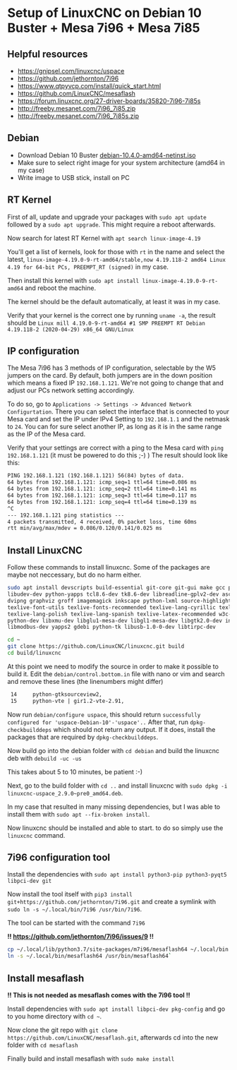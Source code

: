 # Setup of LinuxCNC on Debian 10 Buster + Mesa 7i96 + Mesa 7i85

## Helpful resources

- https://gnipsel.com/linuxcnc/uspace 
- https://github.com/jethornton/7i96 
- https://www.qtpyvcp.com/install/quick_start.html
- https://github.com/LinuxCNC/mesaflash
- https://forum.linuxcnc.org/27-driver-boards/35820-7i96-7i85s
- http://freeby.mesanet.com/7i96_7i85.zip
- http://freeby.mesanet.com/7i96_7i85s.zip

## Debian

- Download Debian 10 Buster [debian-10.4.0-amd64-netinst.iso](https://cdimage.debian.org/debian-cd/current/amd64/iso-cd/)
- Make sure to select right image for your system architecture (amd64 in my case)
- Write image to USB stick, install on PC

## RT Kernel

First of all, update and upgrade your packages with `sudo apt update` followed
by a `sudo apt upgrade`. This might require a reboot afterwards.

Now search for latest RT Kernel with `apt search linux-image-4.19`

You'll get a list of kernels, look for those with `rt` in the name and select
the latest, `linux-image-4.19.0-9-rt-amd64/stable,now 4.19.118-2 amd64
Linux 4.19 for 64-bit PCs, PREEMPT_RT (signed)` in my case.

Then install this kernel with `sudo apt install linux-image-4.19.0-9-rt-amd64`
and reboot the machine.

The kernel should be the default automatically, at least it was in my case.

Verify that your kernel is the correct one by running `uname -a`, the result
should be `Linux mill 4.19.0-9-rt-amd64 #1 SMP PREEMPT RT Debian 4.19.118-2
(2020-04-29) x86_64 GNU/Linux`

## IP configuration

The Mesa 7i96 has 3 methods of IP configuration, selectable by the W5 jumpers
on the card.
By default, both jumpers are in the down position which means a fixed IP `192.168.1.121`.
We're not going to change that and adjust our PCs network setting accordingly.

To do so, go to `Applications -> Settings -> Advanced Network Configurtation`.
There you can select the interface that is connected to your Mesa card and set
the IP under IPv4 Setting to `192.168.1.1` and the netmask to `24`.
You can for sure select another IP, as long as it is in the same range as the
IP of the Mesa card.

Verify that your settings are correct with a ping to the Mesa card with
`ping 192.168.1.121` (it must be powered to do this ;-) )
The result should look like this:

```txt
PING 192.168.1.121 (192.168.1.121) 56(84) bytes of data.
64 bytes from 192.168.1.121: icmp_seq=1 ttl=64 time=0.086 ms
64 bytes from 192.168.1.121: icmp_seq=2 ttl=64 time=0.141 ms
64 bytes from 192.168.1.121: icmp_seq=3 ttl=64 time=0.117 ms
64 bytes from 192.168.1.121: icmp_seq=4 ttl=64 time=0.139 ms
^C
--- 192.168.1.121 ping statistics ---
4 packets transmitted, 4 received, 0% packet loss, time 60ms
rtt min/avg/max/mdev = 0.086/0.120/0.141/0.025 ms
```

## Install LinuxCNC

Follow these commands to install linuxcnc. Some of the packages are maybe not 
neccessary, but do no harm either.

```bash
sudo apt install devscripts build-essential git-core git-gui make gcc python-pip dh-python 
libudev-dev python-yapps tcl8.6-dev tk8.6-dev libreadline-gplv2-dev asciidoc dblatex docbook-xsl 
dvipng graphviz groff imagemagick inkscape python-lxml source-highlight texlive-extra-utils
texlive-font-utils texlive-fonts-recommended texlive-lang-cyrillic texlive-lang-french texlive-lang-german 
texlive-lang-polish texlive-lang-spanish texlive-latex-recommended w3c-linkchecker xsltproc asciidoc-dblatex 
python-dev libxmu-dev libglu1-mesa-dev libgl1-mesa-dev libgtk2.0-dev intltool libboost-python-dev netcat 
libmodbus-dev yapps2 gdebi python-tk libusb-1.0-0-dev libtirpc-dev

cd ~
git clone https://github.com/LinuxCNC/linuxcnc.git build
cd build/linuxcnc
```

At this point we need to modify the source in order to make it possible to build it.
Edit the `debian/control.bottom.in` file with nano or vim and search and remove these lines (the linenumbers might differ)

```txt
 14     python-gtksourceview2,
 15     python-vte | gir1.2-vte-2.91,
```

Now run `debian/configure uspace`, this should return `successfully configured for 'uspace-Debian-10'-'uspace'..` 
After that, run `dpkg-checkbuilddeps` which should not return any output. If it does, install the packages that are required by `dpkg-checkbuilddeps`.

Now build go into the debian folder with `cd debian` and build the linuxcnc deb with `debuild -uc -us`

This takes about 5 to 10 minutes, be patient :-)

Next, go to the build folder with `cd ..` and install linuxcnc with `sudo dpkg -i linuxcnc-uspace_2.9.0~pre0_amd64.deb`.

In my case that resulted in many missing dependencies, but I was able to install them with `sudo apt --fix-broken install`.

Now linuxcnc should be installed and able to start. to do so simply use the `linuxcnc` command.

## 7i96 configuration tool

Install the dependencies with `sudo apt install python3-pip python3-pyqt5 libpci-dev git`

Now install the tool itself with `pip3 install git+https://github.com/jethornton/7i96.git` and create a symlink with `sudo ln -s ~/.local/bin/7i96 /usr/bin/7i96`.

The tool can be started with the command `7i96`

**!! https://github.com/jethornton/7i96/issues/9 !!**

```bash
cp ~/.local/lib/python3.7/site-packages/m7i96/mesaflash64 ~/.local/bin
ln -s ~/.local/bin/mesaflash64 /usr/bin/mesaflash64`
```

## Install mesaflash

**!! This is not needed as mesaflash comes with the 7i96 tool !!**

Install dependencies with `sudo apt install libpci-dev pkg-config` and go to you home directory with `cd ~`.

Now clone the git repo with `git clone https://github.com/LinuxCNC/mesaflash.git`, afterwards cd into the new folder with `cd mesaflash`

Finally build and install mesaflash with `sudo make install`

